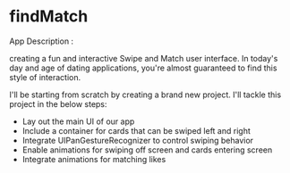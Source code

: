 # findMatch

App Description :
    
creating a fun and interactive Swipe and Match user interface. In today's day and age of dating applications, you're almost guaranteed to find this style of interaction.

I'll be starting from scratch by creating a brand new project. I'll tackle this project in the below steps:

- Lay out the main UI of our app
- Include a container for cards that can be swiped left and right
- Integrate UIPanGestureRecognizer to control swiping behavior
- Enable animations for swiping off screen and cards entering screen
- Integrate animations for matching likes
